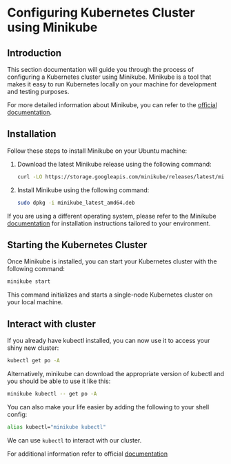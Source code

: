 # Configuring Kubernetes Cluster using Minikube

## Introduction

This section documentation will guide you through the process of configuring a Kubernetes cluster using Minikube. Minikube is a tool that makes it easy to run Kubernetes locally on your machine for development and testing purposes.

For more detailed information about Minikube, you can refer to the [official documentation](https://minikube.sigs.k8s.io/docs/).

## Installation

Follow these steps to install Minikube on your Ubuntu machine:

1. Download the latest Minikube release using the following command:

   ```sh
   curl -LO https://storage.googleapis.com/minikube/releases/latest/minikube_latest_amd64.deb
   ```

2. Install Minikube using the following command:

   ```sh
   sudo dpkg -i minikube_latest_amd64.deb
   ```

If you are using a different operating system, please refer to the Minikube [documentation](https://minikube.sigs.k8s.io/docs/start/) for installation instructions tailored to your environment.

## Starting the Kubernetes Cluster

Once Minikube is installed, you can start your Kubernetes cluster with the following command:

```sh
minikube start
```

This command initializes and starts a single-node Kubernetes cluster on your local machine.

## Interact with cluster

If you already have kubectl installed, you can now use it to access your shiny new cluster:

```sh
kubectl get po -A
```
Alternatively, minikube can download the appropriate version of kubectl and you should be able to use it like this:
```sh
minikube kubectl -- get po -A
```

You can also make your life easier by adding the following to your shell config:
```sh
alias kubectl="minikube kubectl"
```
We can use `kubectl` to interact with our cluster. 

For additional information refer to official [documentation](https://minikube.sigs.k8s.io/docs/)